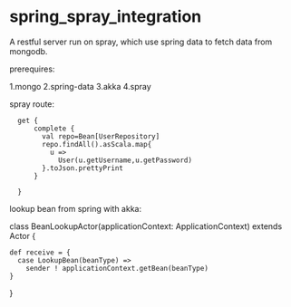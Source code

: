 spring_spray_integration
========================

A restful server run on spray, which use spring data to fetch data from mongodb.


prerequires:

  1.mongo
  2.spring-data
  3.akka
  4.spray
  
  spray route:
  
      get {
          complete {
            val repo=Bean[UserRepository]
            repo.findAll().asScala.map{
              u =>
                User(u.getUsername,u.getPassword)
            }.toJson.prettyPrint
          }

      }
      
  lookup bean from spring with akka:
  
  
  class BeanLookupActor(applicationContext: ApplicationContext)
    extends Actor {
  
    def receive = {
      case LookupBean(beanType) =>
        sender ! applicationContext.getBean(beanType)
    }
  }
  
  
